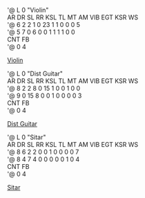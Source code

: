'@ L 0 "Violin"     
    AR  DR  SL  RR KSL  TL  MT  AM VIB EGT KSR  WS       
'@   6   2   2   1   0  23   1   1   0   0   0   5      
'@   5   7   0   6   0   0   1   1   1   1   0   0      
   CNT  FB     
'@   0   4      

[Violin](https://user-images.githubusercontent.com/28349102/104184937-985c3600-5457-11eb-938e-5d59eb39e4b9.mp4)


'@ L 0 "Dist Guitar"     
    AR  DR  SL  RR KSL  TL  MT  AM VIB EGT KSR  WS       
'@   8   2   2   8   0  15   1   0   0   1   0   0      
'@   9   0  15   8   0   0   1   0   0   0   0   3      
   CNT  FB     
'@   0   4      

[Dist Guitar](https://user-images.githubusercontent.com/28349102/104185522-74e5bb00-5458-11eb-9b26-6436e3991daa.mp4)

'@ L 0 "Sitar"     
    AR  DR  SL  RR KSL  TL  MT  AM VIB EGT KSR  WS       
'@   8   6   2   2   0   0   1   0   0   0   0   7      
'@   8   4   7   4   0   0   0   0   0   1   0   4      
   CNT  FB     
'@   0   4      

[Sitar](https://user-images.githubusercontent.com/28349102/104595388-e3738480-56b5-11eb-903e-7650eea0a22d.mp4)
